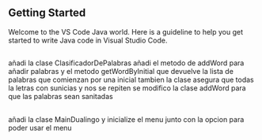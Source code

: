 ## Getting Started

Welcome to the VS Code Java world. Here is a guideline to help you get started to write Java code in Visual Studio Code.

## 
añadi la clase ClasificadorDePalabras 
añadi el metodo de addWord para añadir palabras y el metodo getWordByInitial que devuelve la lista de palabras que comienzan por una inicial 
tambien la clase asegura que todas la letras con sunicias y nos se repiten
se modifico la clase addWord para que las palabras sean sanitadas

## 
añadi la clase MainDualingo y inicialize el menu junto con la opcion para poder usar el menu 